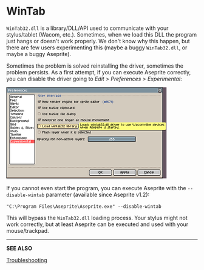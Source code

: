 # WinTab

`WinTab32.dll` is a library/DLL/API used to communicate with your
stylus/tablet (Wacom, etc.). Sometimes, when we load this DLL the
program just hangs or doesn't work properly. We don't know why this
happen, but there are few users experimenting this (maybe a buggy
`WinTab32.dll`, or maybe a buggy Aseprite).

Sometimes the problem is solved reinstalling the driver, sometimes the
problem persists. As a first attempt, if you can execute Aseprite
correctly, you can disable the driver going to *Edit > Preferences > Experimental*:

![Don't load the WinTab driver](wintab/disable-wintab.png)

If you cannot even start the program, you can execute Aseprite with
the `--disable-wintab` parameter (available since Aseprite v1.2):

    "C:\Program Files\Aseprite\Aseprite.exe" --disable-wintab

This will bypass the `WinTab32.dll` loading process. Your stylus might
not work correctly, but at least Aseprite can be executed and used
with your mouse/trackpad.

---

**SEE ALSO**

[Troubleshooting](troubleshooting.md)
